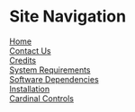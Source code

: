 Site Navigation
===============

[Home][Home] <br>
[Contact Us][Contact Us] <br>
[Credits][Credits] <br>
[System Requirements][System Requirements] <br>
[Software Dependencies][Software Dependencies] <br>
[Installation][Installation] <br>
[Cardinal Controls][Cardinal Controls] <br>













[Home]: ./
[Contact Us]: ./contact-us
[Credits]: ./credits
[System Requirements]: ./system-requirements
[Software Dependencies]: ./software-dependencies
[Installation]: ./installation
[Cardinal Controls]: ./cardinal-controls

